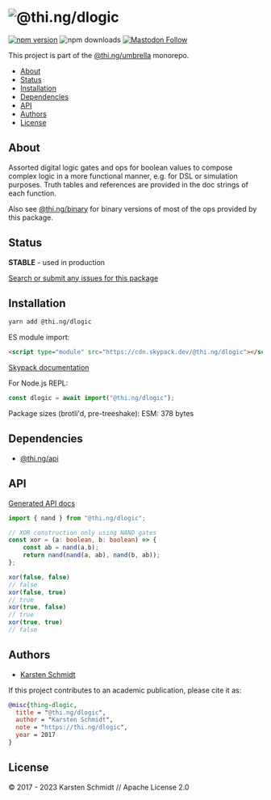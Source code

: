 <!-- This file is generated - DO NOT EDIT! -->

# ![@thi.ng/dlogic](https://media.thi.ng/umbrella/banners-20220914/thing-dlogic.svg?9d5fe6c8)

[![npm version](https://img.shields.io/npm/v/@thi.ng/dlogic.svg)](https://www.npmjs.com/package/@thi.ng/dlogic)
![npm downloads](https://img.shields.io/npm/dm/@thi.ng/dlogic.svg)
[![Mastodon Follow](https://img.shields.io/mastodon/follow/109331703950160316?domain=https%3A%2F%2Fmastodon.thi.ng&style=social)](https://mastodon.thi.ng/@toxi)

This project is part of the
[@thi.ng/umbrella](https://github.com/thi-ng/umbrella/) monorepo.

- [About](#about)
- [Status](#status)
- [Installation](#installation)
- [Dependencies](#dependencies)
- [API](#api)
- [Authors](#authors)
- [License](#license)

## About

Assorted digital logic gates and ops for boolean values to compose
complex logic in a more functional manner, e.g. for DSL or simulation
purposes. Truth tables and references are provided in the doc strings of
each function.

Also see
[@thi.ng/binary](https://github.com/thi-ng/umbrella/tree/develop/packages/binary/src/logic.ts)
for binary versions of most of the ops provided by this package.

## Status

**STABLE** - used in production

[Search or submit any issues for this package](https://github.com/thi-ng/umbrella/issues?q=%5Bdlogic%5D+in%3Atitle)

## Installation

```bash
yarn add @thi.ng/dlogic
```

ES module import:

```html
<script type="module" src="https://cdn.skypack.dev/@thi.ng/dlogic"></script>
```

[Skypack documentation](https://docs.skypack.dev/)

For Node.js REPL:

```js
const dlogic = await import("@thi.ng/dlogic");
```

Package sizes (brotli'd, pre-treeshake): ESM: 378 bytes

## Dependencies

- [@thi.ng/api](https://github.com/thi-ng/umbrella/tree/develop/packages/api)

## API

[Generated API docs](https://docs.thi.ng/umbrella/dlogic/)

```ts
import { nand } from "@thi.ng/dlogic";

// XOR construction only using NAND gates
const xor = (a: boolean, b: boolean) => {
    const ab = nand(a,b);
    return nand(nand(a, ab), nand(b, ab));
};

xor(false, false)
// false
xor(false, true)
// true
xor(true, false)
// true
xor(true, true)
// false
```

## Authors

- [Karsten Schmidt](https://thi.ng)

If this project contributes to an academic publication, please cite it as:

```bibtex
@misc{thing-dlogic,
  title = "@thi.ng/dlogic",
  author = "Karsten Schmidt",
  note = "https://thi.ng/dlogic",
  year = 2017
}
```

## License

&copy; 2017 - 2023 Karsten Schmidt // Apache License 2.0

